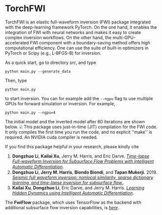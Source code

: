 # TorchFWI
TorchFWI is an elastic full-waveform inversion (FWI) package integrated with the deep-learning framework PyTorch. On the one hand, it enables the integration of FWI with neural networks and makes it easy to create complex inversion workflows. On the other hand, the multi-GPU-accelerated FWI component with a boundary-saving method offers high computational efficiency. One can use the suite of built-in optimizers in PyTorch or Scipy (e.g., L-BFGS-B) for inversion.

As a quick start, go to directory *src*, and type
```
python main.py --generate_data
```
Then, type
```
python main.py
```
to start inversion. You can for example add the `--ngpu` flag to use multiple GPUs for forward simulation or inversion. For example,
```
python main.py --ngpu=4
```
The initial model and the inverted model after 80 iterations are shown below.
<img src="Mar_models/Inversion.jpg" style="zoom:67%;" />
This package uses just-in-time (JIT) compilation for the FWI code. It only compiles the first time you run the code, and no explicit ''make'' is required. An NVIDIA cuda compiler is needed.

If you find this package helpful in your research, please kindly cite
1. **Dongzhuo Li**, **Kailai Xu**, Jerry M. Harris, and Eric Darve. [*Time-lapse Full-waveform Inversion for Subsurface Flow Problems with Intelligent Automatic Diﬀerentiation*](https://arxiv.org/abs/1912.07552).
2. **Dongzhuo Li**, **Jerry M. Harris**, **Biondo Biondi**, and **Tapan Mukerji**. 2019. [*Seismic full waveform inversion: nonlocal similarity, sparse dictionary learning, and time-lapse inversion for subsurface flow.*](http://purl.stanford.edu/ds556fq6692).
3. **Kailai Xu**, **Dongzhuo Li**, Eric Darve, and Jerry M. Harris. [*Learning Hidden Dynamics using Intelligent Automatic Differentiation*](http://arxiv.org/abs/1912.07547).

The **FwiFlow** package, which uses TensorFlow as the backend with additional subsurface flow inversion capabilities, is [*here*](https://github.com/lidongzh/FwiFlow.jl). 
